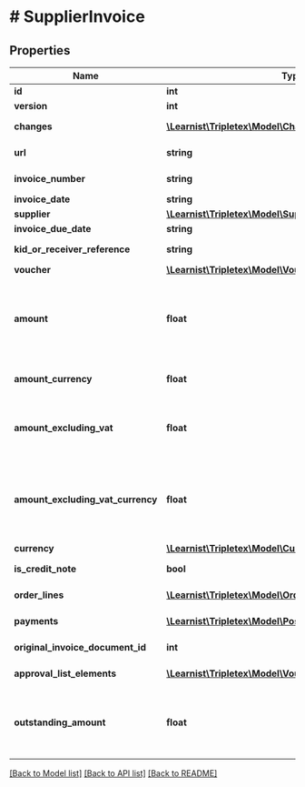 # # SupplierInvoice

## Properties

Name | Type | Description | Notes
------------ | ------------- | ------------- | -------------
**id** | **int** |  | [optional]
**version** | **int** |  | [optional]
**changes** | [**\Learnist\Tripletex\Model\Change[]**](Change.md) |  | [optional] [readonly]
**url** | **string** |  | [optional] [readonly]
**invoice_number** | **string** | Invoice number | [optional]
**invoice_date** | **string** |  |
**supplier** | [**\Learnist\Tripletex\Model\Supplier**](Supplier.md) |  | [optional]
**invoice_due_date** | **string** |  |
**kid_or_receiver_reference** | **string** | KID or message | [optional]
**voucher** | [**\Learnist\Tripletex\Model\Voucher**](Voucher.md) |  | [optional]
**amount** | **float** | In the company’s currency, typically NOK. Is 0 if value is missing. | [optional] [readonly]
**amount_currency** | **float** | In the specified currency. | [optional]
**amount_excluding_vat** | **float** | Amount excluding VAT (NOK). Is 0 if value is missing. | [optional] [readonly]
**amount_excluding_vat_currency** | **float** | Amount excluding VAT in the specified currency. Is 0 if value is missing. | [optional] [readonly]
**currency** | [**\Learnist\Tripletex\Model\Currency**](Currency.md) |  | [optional]
**is_credit_note** | **bool** |  | [optional] [readonly]
**order_lines** | [**\Learnist\Tripletex\Model\OrderLine[]**](OrderLine.md) |  | [optional] [readonly]
**payments** | [**\Learnist\Tripletex\Model\Posting[]**](Posting.md) |  | [optional] [readonly]
**original_invoice_document_id** | **int** |  | [optional] [readonly]
**approval_list_elements** | [**\Learnist\Tripletex\Model\VoucherApprovalListElement[]**](VoucherApprovalListElement.md) |  | [optional] [readonly]
**outstanding_amount** | **float** | The amount outstanding on the invoice, in the invoice currency. | [optional] [readonly]

[[Back to Model list]](../../README.md#models) [[Back to API list]](../../README.md#endpoints) [[Back to README]](../../README.md)
